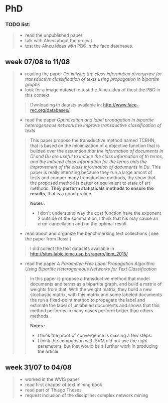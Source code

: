 # PhD

### TODO list:
> - read the unpublished paper
> - talk with Alneu about the project.
> - test the Alneu ideas with PBG in the face databases.    

## week 07/08 to 11/08
> - reading the paper *Optimizing the class information divergence for transductive classification of texts using propagation in bipartite graphs*
> - look for a image dataset to test the Alneu idea of thest the PBG in this context.
> > Dwnloading th datasts available in: http://www.face-rec.org/databases/
> - read the paper *Optimization and label propagation in bipartite heterogeneous networks to improve transductive classification of texts*
> > This paper propose the transductive method named TCBHN, that is based on the minimization of a objective function that is builded over the assumtion *that the information of documents in Dl and Du are useful to induce the class information of th terms, and the induced class information for the terms aids the improvement of the class information of documents in Du*.
> > This paper is really intersting because they run a large amont of tests and comper many transductive methods, thy show that the proposed method is better or equivalent to state of art methods. **They perform statisticals methods to ensure the results**, that is a good pratice.
> >
> > **Notes :** 
> > - I don't understand way the cost function have the exponent 2 outside of the summantion, I think that his may cause an error cancellation and no the optimal result.
> - read about and organize the benchmarking text collections ( see the paper from Rossi )
> > I did collect the text datasets available in http://sites.labic.icmc.usp.br/ragero/jipm_2015/
> - read the paper *A Parameter-Free Label Propagation Algorithm Using Bipartite Heterogeneous Networks for Text Classification*
> > In this paper is propose a transductive method that model documents and terms as a bipartite graph, and build a matrix of weights from that. With the weight matrix, they build a new stochastic matrix, with this matrix and some labeled documents the run a fixed-point method to propagate the label and estimate the label of unlabeled documents and shows that this method performs in many cases perform better than others methods.
> >
> > **Notes :** 
> > - I think the proof of convergence is missing a few steps.
> > - I think the comparison with SVM did not use the right parameters, but that would be a further work in producing the article.

## week 31/07 to 04/08
> - worked in the WVIS paper
> - read first chapter of text mining book
> - read part of Thiago Theses
> - request inclusion of the discipline: complex network mining
